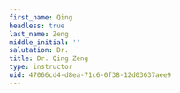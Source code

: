 ```yaml
---
first_name: Qing
headless: true
last_name: Zeng
middle_initial: ''
salutation: Dr.
title: Dr. Qing Zeng
type: instructor
uid: 47066cd4-d8ea-71c6-0f38-12d03637aee9
---
```

